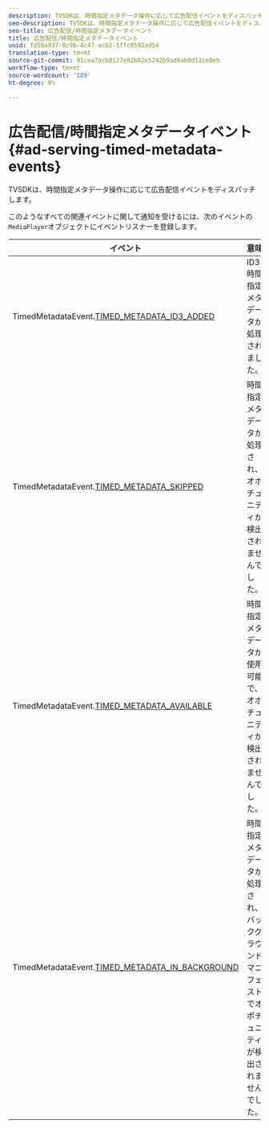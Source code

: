 ```yaml
---
description: TVSDKは、時間指定メタデータ操作に応じて広告配信イベントをディスパッチします。
seo-description: TVSDKは、時間指定メタデータ操作に応じて広告配信イベントをディスパッチします。
seo-title: 広告配信/時間指定メタデータイベント
title: 広告配信/時間指定メタデータイベント
uuid: fd50a937-0c9b-4c47-acb2-1ffc0592ad54
translation-type: tm+mt
source-git-commit: 91cea7acb8127e02b82e5242b9ad6ab0d12ce0eb
workflow-type: tm+mt
source-wordcount: '189'
ht-degree: 0%

---
```



# 広告配信/時間指定メタデータイベント{#ad-serving-timed-metadata-events}

TVSDKは、時間指定メタデータ操作に応じて広告配信イベントをディスパッチします。

このようなすべての関連イベントに関して通知を受けるには、次のイベントの`MediaPlayer`オブジェクトにイベントリスナーを登録します。

| イベント | 意味 |
|---|---|
| TimedMetadataEvent.[TIMED_METADATA_ID3_ADDED](https://help.adobe.com/en_US/primetime/api/psdk/asdoc-dhls_1.4/com/adobe/mediacore/events/TimedMetadataEvent.html#TIMED_METADATA_ID3_ADDED) | ID3時間指定メタデータが処理されました。 |
| TimedMetadataEvent.[TIMED_METADATA_SKIPPED](https://help.adobe.com/en_US/primetime/api/psdk/asdoc-dhls_1.4/com/adobe/mediacore/events/TimedMetadataEvent.html#TIMED_METADATA_SKIPPED) | 時間指定メタデータが処理され、オポチュニティが検出されませんでした。 |
| TimedMetadataEvent.[TIMED_METADATA_AVAILABLE](https://help.adobe.com/en_US/primetime/api/psdk/asdoc-dhls_2.3/com/adobe/tvsdk/mediacore/events/TimedMetadataEvent.html#TIMED_METADATA_AVAILABLE) | 時間指定メタデータが使用可能で、オポチュニティが検出されませんでした。 |
| TimedMetadataEvent.[TIMED_METADATA_IN_BACKGROUND](https://help.stage.adobe.com/en_US/primetime/api/psdk/asdoc-dhls_2.3/com/adobe/tvsdk/mediacore/events/TimedMetadataEvent.html#TIMED_METADATA_IN_BACKGROUND) | 時間指定メタデータが処理され、バックグラウンドマニフェストでオポチュニティが検出されませんでした。 |